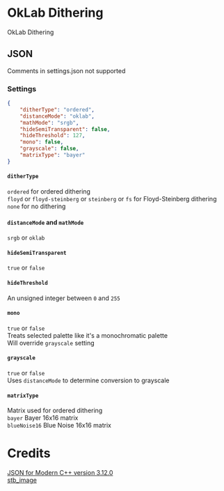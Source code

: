 
# OkLab Dithering
OkLab Dithering

## JSON
Comments in settings.json not supported

### Settings

```json
{
	"ditherType": "ordered",
	"distanceMode": "oklab",
	"mathMode": "srgb",
	"hideSemiTransparent": false,
	"hideThreshold": 127,
	"mono": false,
	"grayscale": false,
	"matrixType": "bayer"
}
```

#### `ditherType`
`ordered` for ordered dithering  
`floyd` or `floyd-steinberg` or `steinberg` or `fs` for Floyd-Steinberg dithering  
`none` for no dithering

#### `distanceMode` and `mathMode`
`srgb` or `oklab`

#### `hideSemiTransparent`
`true` or `false`

#### `hideThreshold`
An unsigned integer between `0` and `255`  

#### `mono`
`true` or `false`  
Treats selected palette like it's a monochromatic palette  
Will override `grayscale` setting

#### `grayscale`
`true` or `false`  
Uses `distanceMode` to determine conversion to grayscale

#### `matrixType`
Matrix used for ordered dithering  
`bayer` Bayer 16x16 matrix  
`blueNoise16` Blue Noise 16x16 matrix  

# Credits
[JSON for Modern C++ version 3.12.0](https://github.com/nlohmann/json/releases/tag/v3.12.0)  
[stb_image](https://github.com/nothings/stb) 
